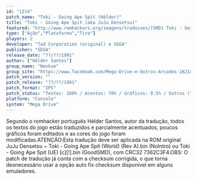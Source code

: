 ```yaml
---
id: "1214"
patch_name: "Toki - Going Ape Spit (Hélder)"
title: "Toki - Going Ape Spit (aka JuJu Densetsu)"
featured: "http://www.romhackers.org/imagens/traducoes/[SMD] Toki - Going Ape Spit - Hélder - 1.png"
type: ["Ação","Plataforma","Tiro"]
players: 2
developer: "Tad Corporation (original) e SEGA"
publisher: "SEGA"
release_date: "??/??/1991"
author: ["Hélder Santos"]
group_name: "Nenhum"
group_site: "https://www.facebook.com/Mega-Drive-e-Outros-Arcades-1621462371436014/"
patch_version: ""
patch_release: "??/??/1991"
patch_format: "IPS"
patch_status: "Textos: 100% / Acentos: 70% / Gráficos: 0.5% / Outros ("
platform: "Console"
system: "Mega Drive"
---
```


Segundo o romhacker português Hélder Santos, autor da tradução, todos os textos do jogo estão traduzidos e parcialmente acentuados, poucos gráficos foram editados e as cores do jogo foram modificadas.ATENÇÃO:Esta tradução deve ser aplicada na ROM original JuJu Densetsu ~ Toki - Going Ape Spit (World) (Rev A).bin (NoIntro) ou Toki - Going Ape Spit (UE) [c][!].bin (GoodSMD), com CRC32 7362C3F4.OBS: O patch de tradução já conta com a checksum corrigida, o que torna desnecessário usar a opção auto fix checksum disponível em alguns emuladores.